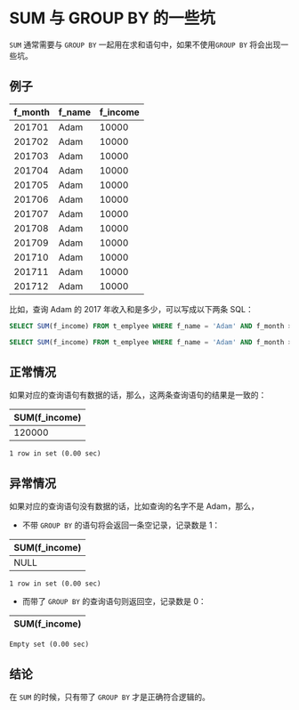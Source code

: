 # SUM 与 GROUP BY 的一些坑
`SUM` 通常需要与 `GROUP BY` 一起用在求和语句中，如果不使用`GROUP BY` 将会出现一些坑。

## 例子
| f_month | f_name | f_income |
| ------- | ------ | -------- |
| 201701  | Adam   | 10000    |
| 201702  | Adam   | 10000    |
| 201703  | Adam   | 10000    |
| 201704  | Adam   | 10000    |
| 201705  | Adam   | 10000    |
| 201706  | Adam   | 10000    |
| 201707  | Adam   | 10000    |
| 201708  | Adam   | 10000    |
| 201709  | Adam   | 10000    |
| 201710  | Adam   | 10000    |
| 201711  | Adam   | 10000    |
| 201712  | Adam   | 10000    |

比如，查询 Adam 的 2017 年收入和是多少，可以写成以下两条 SQL：

```sql
SELECT SUM(f_income) FROM t_emplyee WHERE f_name = 'Adam' AND f_month >= 201701 AND f_month <= 201712;
```

```sql
SELECT SUM(f_income) FROM t_emplyee WHERE f_name = 'Adam' AND f_month >= 201701 AND f_month <= 201712 GROUP BY f_name;
```

## 正常情况
如果对应的查询语句有数据的话，那么，这两条查询语句的结果是一致的：

| SUM(f_income) |
| ------------- |  
| 120000        | 

```
1 row in set (0.00 sec)
```
## 异常情况
如果对应的查询语句没有数据的话，比如查询的名字不是 Adam，那么，
* 不带 `GROUP BY` 的语句将会返回一条空记录，记录数是 1：

| SUM(f_income) |
| ------------- |  
| NULL          | 

```
1 row in set (0.00 sec)
```

* 而带了 `GROUP BY` 的查询语句则返回空，记录数是 0：

| SUM(f_income) |
| ------------- |  

```
Empty set (0.00 sec)
```

## 结论
在 `SUM` 的时候，只有带了 `GROUP BY` 才是正确符合逻辑的。
